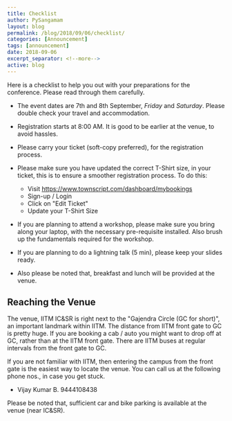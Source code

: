 ```yaml
---
title: Checklist
author: PySangamam
layout: blog
permalink: /blog/2018/09/06/checklist/
categories: [Announcement]
tags: [announcement]
date: 2018-09-06
excerpt_separator: <!--more-->
active: blog
---
```


Here is a checklist to help you out with your preparations for the
conference. Please read through them carefully.

<!--more-->

* The event dates are 7th and 8th September, *Friday* and
  *Saturday*. Please double check your travel and accommodation.

* Registration starts at 8:00 AM. It is good to be earlier at the
  venue, to avoid hassles.

* Please carry your ticket (soft-copy preferred), for the
  registration process.

* Please make sure you have updated the correct T-Shirt size, in your
  ticket, this is to ensure a smoother registration process. To do
  this:

  - Visit https://www.townscript.com/dashboard/mybookings
  - Sign-up / Login
  - Click on "Edit Ticket"
  - Update your T-Shirt Size

* If you are planning to attend a workshop, please make sure you
  bring along your laptop, with the necessary pre-requisite
  installed. Also brush up the fundamentals required for the
  workshop.

* If you are planning to do a lightning talk (5 min), please keep
  your slides ready.

* Also please be noted that, breakfast and lunch will be provided at
  the venue.

## Reaching the Venue

The venue, IITM IC&SR is right next to the "Gajendra Circle (GC for
short)", an important landmark within IITM. The distance from IITM
front gate to GC is pretty huge. If you are booking a cab / auto you
might want to drop off at GC, rather than at the IITM front
gate. There are IITM buses at regular intervals from the front gate to
GC.

If you are not familiar with IITM, then entering the campus from the
front gate is the easiest way to locate the venue. You can call us at
the following phone nos., in case you get stuck.

  * Vijay Kumar B. 9444108438

Please be noted that, sufficient car and bike parking is available at
the venue (near IC&SR).
